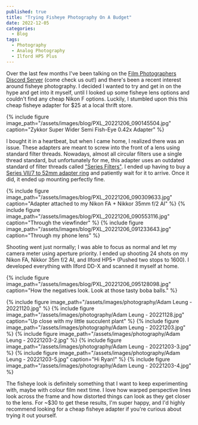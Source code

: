 ```yaml
---
published: true
title: "Trying Fisheye Photography On A Budget"
date: 2022-12-05
categories:
  - Blog
tags:
  - Photography
  - Analog Photography
  - Ilford HP5 Plus
---
```


Over the last few months I've been talking on the [Film Photographers Discord Server](https://discord.gg/Bk59thA) (come check us out!) and there's been a recent interest around fisheye photography. I decided I wanted to try and get in on the hype and get into it myself, until I looked up some fisheye lens options and couldn't find any cheap Nikon F options. Luckily, I stumbled upon this this cheap fisheye adapter for $25 at a local thrift store.

{% include figure image_path="/assets/images/blog/PXL_20221206_090145504.jpg" caption="Zykkor Super Wider Semi Fish-Eye 0.42x Adapter" %}

I bought it in a heartbeat, but when I came home, I realized there was an issue. These adapters are meant to screw into the front of a lens using standard filter threads. Nowadays, almost all circular filters use a single thread standard, but unfortunately for me, this adapter uses an outdated standard of filter threads called ["Series Filters"](https://en.wikipedia.org/wiki/Photographic_filter#Series_filters). I ended up having to buy a [Series VII/7 to 52mm adapter ring](https://www.ebay.ca/itm/284064772534) and patiently wait for it to arrive. Once it did, it ended up mounting perfectly fine.

{% include figure image_path="/assets/images/blog/PXL_20221206_090309633.jpg" caption="Adapter attached to my Nikon FA + Nikkor 35mm f/2 AI" %}
{% include figure image_path="/assets/images/blog/PXL_20221206_090553116.jpg" caption="Through the viewfinder" %}
{% include figure image_path="/assets/images/blog/PXL_20221206_091233643.jpg" caption="Through my phone lens" %}

Shooting went just normally; I was able to focus as normal and let my camera meter using aperture priority. I ended up shooting 24 shots on my Nikon FA, Nikkor 35m f/2 AI, and Ilford HP5+ (Pushed two stops to 1600). I developed everything with Ilford DD-X and scanned it myself at home.

{% include figure image_path="/assets/images/blog/PXL_20221206_095128098.jpg" caption="How the negatives look. Look at those tasty boba balls." %}

{% include figure image_path="/assets/images/photography/Adam Leung - 20221120.jpg" %}
{% include figure image_path="/assets/images/photography/Adam Leung - 20221128.jpg" caption="Up close with my little succulent plant" %}
{% include figure image_path="/assets/images/photography/Adam Leung - 20221203.jpg" %}
{% include figure image_path="/assets/images/photography/Adam Leung - 20221203-2.jpg" %}
{% include figure image_path="/assets/images/photography/Adam Leung - 20221203-3.jpg" %}
{% include figure image_path="/assets/images/photography/Adam Leung - 20221203-5.jpg" caption="Hi Ryan!" %}
{% include figure image_path="/assets/images/photography/Adam Leung - 20221203-4.jpg" %}

The fisheye look is definitely something that I want to keep experimenting with, maybe with colour film next time. I love how warped perspective lines look across the frame and how distorted things can look as they get closer to the lens. For ~$30 to get these results, I'm super happy, and I'd highly recommend looking for a cheap fisheye adapter if you're curious about trying it out yourself.